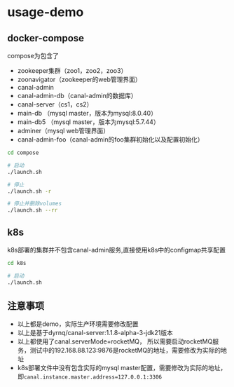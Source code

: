 # usage-demo

## docker-compose

compose为包含了

- zookeeper集群（zoo1，zoo2，zoo3）
- zoonavigator（zookeeper的web管理界面）
- canal-admin
- canal-admin-db（canal-admin的数据库）
- canal-server（cs1，cs2）
- main-db （mysql master，版本为mysql:8.0.40）
- main-db5 （mysql master，版本为mysql:5.7.44）
- adminer（mysql web管理界面）
- canal-admin-foo（canal-admin的foo集群初始化以及配置初始化）

```bash
cd compose

# 启动
./launch.sh

# 停止
./launch.sh -r

# 停止并删除volumes
./launch.sh --rr

```

## k8s

k8s部署的集群并不包含canal-admin服务,直接使用k8s中的configmap共享配置

```bash
cd k8s

# 启动
./launch.sh

```


## 注意事项

- 以上都是demo，实际生产环境需要修改配置
- 以上是基于dyrnq/canal-server:1.1.8-alpha-3-jdk21版本
- 以上都使用了canal.serverMode=rocketMQ， 所以需要启动rocketMQ服务，测试中的192.168.88.123:9876是rocketMQ的地址，需要修改为实际的地址
- k8s部署文件中没有包含实际的mysql master配置，需要修改为实际的地址， 即`canal.instance.master.address=127.0.0.1:3306`
